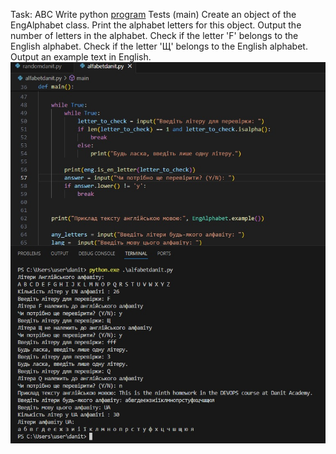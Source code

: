 Task: ABC
Write python [program](https://github.com/Visemir/danit-labs/blob/main/homework9/alfabetdanit.py)
Tests (main)
Create an object of the EngAlphabet class.
Print the alphabet letters for this object.
Output the number of letters in the alphabet.
Check if the letter 'F' belongs to the English alphabet.
Check if the letter 'Щ' belongs to the English alphabet.
Output an example text in English.
![](https://github.com/Visemir/danit-labs/blob/main/homework9/Alphabet.jpg)
